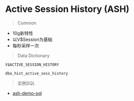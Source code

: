 # Active Session History (ASH)

> Common

- 10g新特性
- 以V$Session为基础
- 每秒采样一次


> Data Dictionary

```oracle
V$ACTIVE_SESSION_HISTORY

dba_hist_active_sess_history
```


> 实例SQL

- [ash-demo-sql](../../sql_scripts/opt/ash-system.sql)